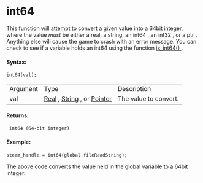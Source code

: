 # int64

This function will attempt to convert a given value into a 64bit
integer, where the value *must* be either a real, a string, an int64 ,
an int32 , or a ptr . Anything else will cause the game to crash with an
error message. You can check to see if a variable holds an int64 using
the function [ is_int64() ](is_int64) .

#### Syntax:

``` gml
int64(val);
```

|          |                                                                                                                                                                                                                            |                       |
|----------|----------------------------------------------------------------------------------------------------------------------------------------------------------------------------------------------------------------------------|-----------------------|
| Argument | Type                                                                                                                                                                                                                       | Description           |
| val      |  [Real](../../../../GameMaker_Language/GML_Overview/Data_Types) , [String](../../../../GameMaker_Language/GML_Overview/Data_Types) , or [Pointer](../../../../GameMaker_Language/GML_Overview/Data_Types)      | The value to convert. |

#### Returns:

``` gml
 int64 (64-bit integer)
```

#### Example:

``` gml
steam_handle = int64(global.fileReadString);
```

The above code converts the value held in the global variable to a 64bit
integer.
